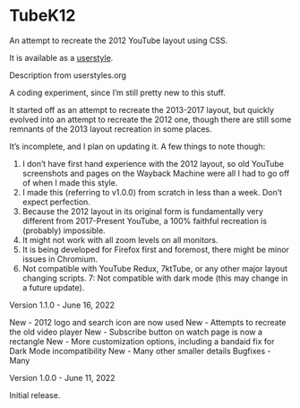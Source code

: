 # TubeK12
An attempt to recreate the 2012 YouTube layout using CSS.

It is available as a [userstyle](https://userstyles.world/style/5130/tubek12-2012-youtube-recreation).

Description from userstyles.org

A coding experiment, since I’m still pretty new to this stuff.

It started off as an attempt to recreate the 2013-2017 layout, but quickly evolved into an attempt to recreate the 2012 one, though there are still some remnants of the 2013 layout recreation in some places.

It’s incomplete, and I plan on updating it. A few things to note though:
1. I don’t have first hand experience with the 2012 layout, so old YouTube screenshots and pages on the Wayback Machine were all I had to go off of when I made this style.
2. I made this (referring to v1.0.0) from scratch in less than a week. Don’t expect perfection.
3. Because the 2012 layout in its original form is fundamentally very different from 2017-Present YouTube, a 100% faithful recreation is (probably) impossible.
4. It might not work with all zoom levels on all monitors.
5. It is being developed for Firefox first and foremost, there might be minor issues in Chromium.
6. Not compatible with YouTube Redux, 7ktTube, or any other major layout changing scripts.
7: Not compatible with dark mode (this may change in a future update).

Version 1.1.0 - June 16, 2022

New - 2012 logo and search icon are now used
New - Attempts to recreate the old video player
New - Subscribe button on watch page is now a rectangle
New - More customization options, including a bandaid fix for Dark Mode incompatibility
New - Many other smaller details
Bugfixes - Many

Version 1.0.0 - June 11, 2022

Initial release.

